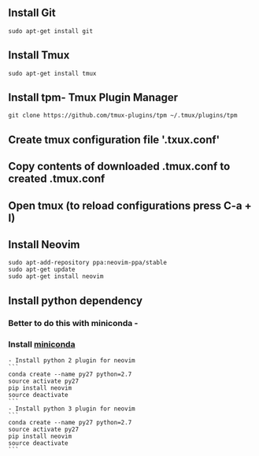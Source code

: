 ## Install Git
```
sudo apt-get install git
```
## Install Tmux
```
sudo apt-get install tmux
```
## Install tpm- Tmux Plugin Manager
```
git clone https://github.com/tmux-plugins/tpm ~/.tmux/plugins/tpm
```
## Create tmux configuration file '.txux.conf'

## Copy contents of downloaded .tmux.conf to created .tmux.conf

## Open tmux (to reload configurations press C-a + I)

## Install Neovim
```
sudo apt-add-repository ppa:neovim-ppa/stable
sudo apt-get update
sudo apt-get install neovim
```
## Install python dependency
### Better to do this with miniconda -
### Install [miniconda](https://conda.io/miniconda.html)
    - Install python 2 plugin for neovim
    ```
    conda create --name py27 python=2.7
    source activate py27
    pip install neovim
    source deactivate
    ```
    - Install python 3 plugin for neovim
    ```
    conda create --name py27 python=2.7
    source activate py27
    pip install neovim
    source deactivate
    ```
